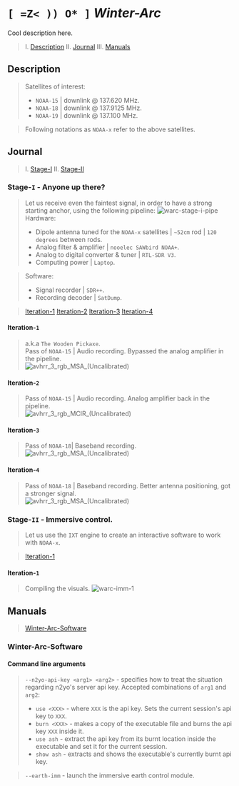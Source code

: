# `[ =Z< )) O* ]` *Winter-Arc*  
Cool description here.

> I.  [Description](#Description)
> II. [Journal](#Journal)
> III. [Manuals](#Manuals)


## Description
> Satellites of interest:
> - `NOAA-15` | downlink @ 137.620 MHz.
> - `NOAA-18` | downlink @ 137.9125 MHz.
> - `NOAA-19` | downlink @ 137.100 MHz.

> Following notations as `NOAA-x` refer to the above satellites.


## Journal

> I. [Stage-I](#Stage-I)
> II. [Stage-II](#Stage-II)

### Stage-`I` - Anyone up there?
> Let us receive even the faintest signal, in order to have a strong starting anchor, using the following pipeline:
![warc-stage-i-pipe](https://github.com/user-attachments/assets/e3677ac9-e98d-4575-b429-7d97479286e7)
> Hardware: 
> - Dipole antenna tuned for the `NOAA-x` satellites | `~52cm` rod | `120 degrees` between rods.
> - Analog filter & amplifier | `nooelec SAWbird NOAA+`.
> - Analog to digital converter & tuner | `RTL-SDR V3`.
> - Computing power | `Laptop`.

> Software:
> - Signal recorder | `SDR++`.
> - Recording decoder | `SatDump`.

> [Iteration-1](#Iteration-1)
> [Iteration-2](#Iteration-3)
> [Iteration-3](#Iteration-3)
> [Iteration-4](#Iteration-4)

#### Iteration-`1`
> a.k.a `The Wooden Pickaxe`. <br>
> Pass of `NOAA-15` | Audio recording. Bypassed the analog amplifier in the pipeline. <br>
> ![avhrr_3_rgb_MSA_(Uncalibrated)](https://github.com/user-attachments/assets/ed0b09d1-7a37-48a5-929b-51cf451e5687)

#### Iteration-`2`
> Pass of `NOAA-15` | Audio recording. Analog amplifier back in the pipeline. <br>
> ![avhrr_3_rgb_MCIR_(Uncalibrated)](https://github.com/user-attachments/assets/1e8bba32-5f01-4c1e-b3cf-be9410e26eca)

#### Iteration-`3`
> Pass of `NOAA-18`| Baseband recording. <br>
> ![avhrr_3_rgb_MSA_(Uncalibrated)](https://github.com/user-attachments/assets/3cb87800-2a46-44d0-82a2-5042a538dfe2)

#### Iteration-`4`
> Pass of `NOAA-18` | Baseband recording. Better antenna positioning, got a stronger signal. <br>
> ![avhrr_3_rgb_MSA_(Uncalibrated)](https://github.com/user-attachments/assets/586c27b8-2e04-4950-ad44-fc6904407af7)

### Stage-`II` - Immersive control.
> Let us use the `IXT` engine to create an interactive software to work with `NOAA-x`.

> [Iteration-1](#Iteration-1)

#### Iteration-`1`
> Compiling the visuals.
> ![warc-imm-1](https://github.com/user-attachments/assets/c9b79bca-4384-42b2-ba8a-d28e959fa457)

## Manuals
> [Winter-Arc-Software](#Winter-Arc-Software)

### Winter-Arc-Software

#### Command line arguments
> `--n2yo-api-key <arg1> <arg2>` - specifies how to treat the situation regarding n2yo's server api key. Accepted combinations of `arg1` and `arg2`:
> - `use <XXX>` - where `XXX` is the api key. Sets the current session's api key to `XXX`.
> - `burn <XXX>` - makes a copy of the executable file and burns the api key `XXX` inside it.
> - `use ash` - extract the api key from its burnt location inside the executable and set it for the current session.
> - `show ash` - extracts and shows the executable's currently burnt api key.

> `--earth-imm` - launch the immersive earth control module.

